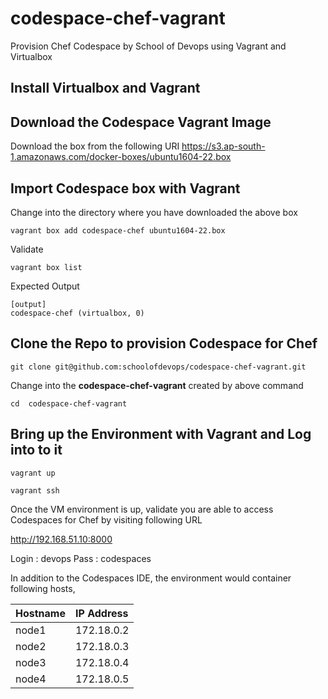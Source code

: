 # codespace-chef-vagrant
Provision Chef Codespace by School of Devops using Vagrant and Virtualbox


## Install Virtualbox and Vagrant


## Download the Codespace Vagrant Image

Download the box from the following URI
https://s3.ap-south-1.amazonaws.com/docker-boxes/ubuntu1604-22.box


## Import Codespace box with Vagrant

Change into the directory where you have downloaded the above box

```
vagrant box add codespace-chef ubuntu1604-22.box

```

Validate

```
vagrant box list
```

Expected Output

```
[output]
codespace-chef (virtualbox, 0)
```


## Clone the Repo to provision Codespace for Chef

```
git clone git@github.com:schoolofdevops/codespace-chef-vagrant.git

```

Change into the **codespace-chef-vagrant**  created by above command

```
cd  codespace-chef-vagrant

```

## Bring up the Environment with Vagrant and Log into to it

```
vagrant up

vagrant ssh
```

Once the VM environment is up, validate you are able to access Codespaces  for Chef by visiting following URL

http://192.168.51.10:8000

Login : devops
Pass  : codespaces


In addition to the Codespaces IDE, the environment would container following hosts,


| Hostname     | IP Address     |
| :------------- | :------------- |
| node1       | 172.18.0.2     |
| node2       | 172.18.0.3     |
| node3       | 172.18.0.4     |
| node4       | 172.18.0.5     |
